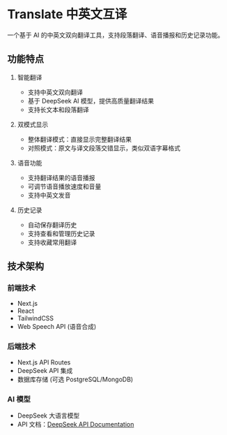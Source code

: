 # Translate 中英文互译

一个基于 AI 的中英文双向翻译工具，支持段落翻译、语音播报和历史记录功能。

## 功能特点

1. 智能翻译
   - 支持中英文双向翻译
   - 基于 DeepSeek AI 模型，提供高质量翻译结果
   - 支持长文本和段落翻译

2. 双模式显示
   - 整体翻译模式：直接显示完整翻译结果
   - 对照模式：原文与译文段落交错显示，类似双语字幕格式
   
3. 语音功能
   - 支持翻译结果的语音播报
   - 可调节语音播放速度和音量
   - 支持中英文发音

4. 历史记录
   - 自动保存翻译历史
   - 支持查看和管理历史记录
   - 支持收藏常用翻译

## 技术架构

### 前端技术
- Next.js
- React 
- TailwindCSS
- Web Speech API (语音合成)

### 后端技术
- Next.js API Routes
- DeepSeek API 集成
- 数据库存储 (可选 PostgreSQL/MongoDB)

### AI 模型
- DeepSeek 大语言模型
- API 文档：[DeepSeek API Documentation](https://api-docs.deepseek.com/zh-cn/)

